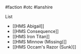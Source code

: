 #faction #otc #lanshire

List
- [[HMS Abigail]]
- [[HMS Consequence]]
- [[HMS Iron Titan]]
- [[HMS Minnow (Missing)]]
- [[HMS Occam's Razor (Sunk)]]